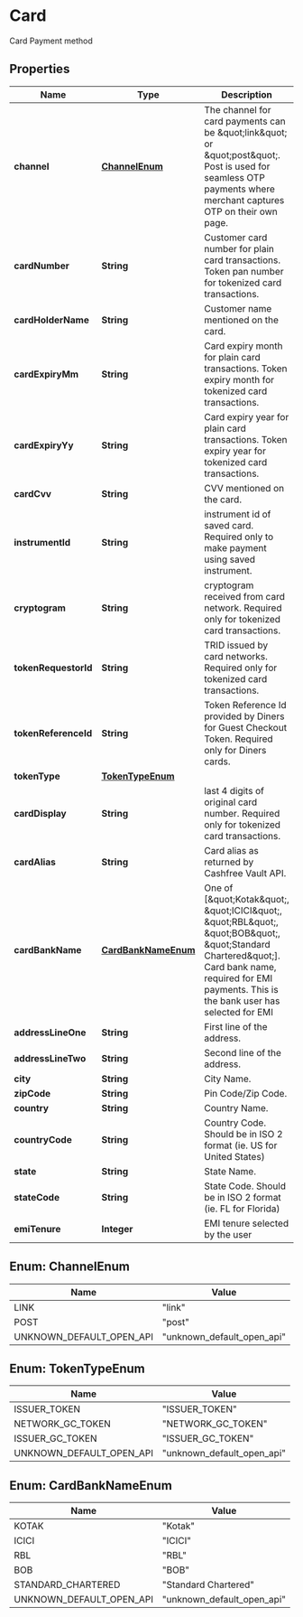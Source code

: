 

# Card

Card Payment method

## Properties

| Name | Type | Description | Notes |
|------------ | ------------- | ------------- | -------------|
|**channel** | [**ChannelEnum**](#ChannelEnum) | The channel for card payments can be \&quot;link\&quot; or \&quot;post\&quot;. Post is used for seamless OTP payments where merchant captures OTP on their own page. |  |
|**cardNumber** | **String** | Customer card number for plain card transactions. Token pan number for tokenized card transactions. |  [optional] |
|**cardHolderName** | **String** | Customer name mentioned on the card. |  [optional] |
|**cardExpiryMm** | **String** | Card expiry month for plain card transactions. Token expiry month for tokenized card transactions. |  [optional] |
|**cardExpiryYy** | **String** | Card expiry year for plain card transactions. Token expiry year for tokenized card transactions. |  [optional] |
|**cardCvv** | **String** | CVV mentioned on the card. |  [optional] |
|**instrumentId** | **String** | instrument id of saved card. Required only to make payment using saved instrument. |  [optional] |
|**cryptogram** | **String** | cryptogram received from card network. Required only for tokenized card transactions. |  [optional] |
|**tokenRequestorId** | **String** | TRID issued by card networks. Required only for tokenized card transactions. |  [optional] |
|**tokenReferenceId** | **String** | Token Reference Id provided by Diners for Guest Checkout Token.  Required only for Diners cards. |  [optional] |
|**tokenType** | [**TokenTypeEnum**](#TokenTypeEnum) |  |  [optional] |
|**cardDisplay** | **String** | last 4 digits of original card number. Required only for tokenized card transactions. |  [optional] |
|**cardAlias** | **String** | Card alias as returned by Cashfree Vault API. |  [optional] |
|**cardBankName** | [**CardBankNameEnum**](#CardBankNameEnum) | One of [\&quot;Kotak\&quot;, \&quot;ICICI\&quot;, \&quot;RBL\&quot;, \&quot;BOB\&quot;, \&quot;Standard Chartered\&quot;]. Card bank name, required for EMI payments. This is the bank user has selected for EMI |  [optional] |
|**addressLineOne** | **String** | First line of the address. |  [optional] |
|**addressLineTwo** | **String** | Second line of the address. |  [optional] |
|**city** | **String** | City Name. |  [optional] |
|**zipCode** | **String** | Pin Code/Zip Code. |  [optional] |
|**country** | **String** | Country Name. |  [optional] |
|**countryCode** | **String** | Country Code. Should be in ISO 2 format (ie. US for United States) |  [optional] |
|**state** | **String** | State Name. |  [optional] |
|**stateCode** | **String** | State Code. Should be in ISO 2 format (ie. FL for Florida) |  [optional] |
|**emiTenure** | **Integer** | EMI tenure selected by the user |  [optional] |



## Enum: ChannelEnum

| Name | Value |
|---- | -----|
| LINK | &quot;link&quot; |
| POST | &quot;post&quot; |
| UNKNOWN_DEFAULT_OPEN_API | &quot;unknown_default_open_api&quot; |



## Enum: TokenTypeEnum

| Name | Value |
|---- | -----|
| ISSUER_TOKEN | &quot;ISSUER_TOKEN&quot; |
| NETWORK_GC_TOKEN | &quot;NETWORK_GC_TOKEN&quot; |
| ISSUER_GC_TOKEN | &quot;ISSUER_GC_TOKEN&quot; |
| UNKNOWN_DEFAULT_OPEN_API | &quot;unknown_default_open_api&quot; |



## Enum: CardBankNameEnum

| Name | Value |
|---- | -----|
| KOTAK | &quot;Kotak&quot; |
| ICICI | &quot;ICICI&quot; |
| RBL | &quot;RBL&quot; |
| BOB | &quot;BOB&quot; |
| STANDARD_CHARTERED | &quot;Standard Chartered&quot; |
| UNKNOWN_DEFAULT_OPEN_API | &quot;unknown_default_open_api&quot; |



